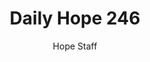 ---
image: /assets/img/daily-hope-default-artwork.png
title: Daily Hope 246
number: 246
categories:
  - Daily Hope
author: Hope Staff
notes: Daily Hope 246
embed: >-
  <iframe style="border-radius:12px" src="https://open.spotify.com/embed/episode/191seM1ESw73tx6jhD07eh?utm_source=generator" width="100%" height="352" frameBorder="0" allowfullscreen="" allow="autoplay; clipboard-write; encrypted-media; fullscreen; picture-in-picture" loading="lazy"></iframe>
---